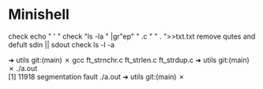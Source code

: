 # Minishell
check echo " ' "
check "ls                     -la          " |gr"ep" " .c "   " .     ">>txt.txt
remove qutes and defult sdin || sdout
check ls -l -a




➜  utils git:(main) ✗ gcc ft_strnchr.c ft_strlen.c ft_strdup.c 
➜  utils git:(main) ✗ ./a.out                                 
[1]    11918 segmentation fault  ./a.out
➜  utils git:(main) ✗ 